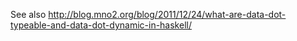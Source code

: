 
See also http://blog.mno2.org/blog/2011/12/24/what-are-data-dot-typeable-and-data-dot-dynamic-in-haskell/

